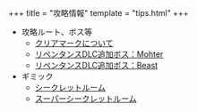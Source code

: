+++
title = "攻略情報"
template = "tips.html"
+++

- 攻略ルート、ボス等
	+ [クリアマークについて](/Tips/clearmark/ "クリアマークについて")
	+ [リペンタンスDLC追加ボス：Mohter](/Tips/boss_mother/ "リペンタンス追加ボス：Mother")
	+ [リペンタンスDLC追加ボス：Beast](/Tips/boss_beast/ "リペンタンス追加ボス：Beast")
- ギミック
	+ [シークレットルーム](/Tips/secret_room/ "シークレットルーム")
	+ [スーパーシークレットルーム](/Tips/supersecret_room/ "スーパーシークレットルーム")

